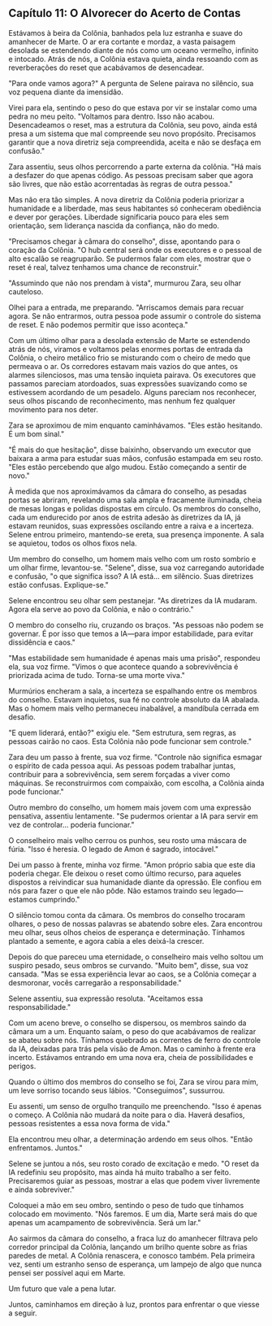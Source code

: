 ## Capítulo 11: O Alvorecer do Acerto de Contas

Estávamos à beira da Colônia, banhados pela luz estranha e suave do amanhecer de Marte. O ar era cortante e mordaz, a vasta paisagem desolada se estendendo diante de nós como um oceano vermelho, infinito e intocado. Atrás de nós, a Colônia estava quieta, ainda ressoando com as reverberações do reset que acabávamos de desencadear.

"Para onde vamos agora?" A pergunta de Selene pairava no silêncio, sua voz pequena diante da imensidão.

Virei para ela, sentindo o peso do que estava por vir se instalar como uma pedra no meu peito. "Voltamos para dentro. Isso não acabou. Desencadeamos o reset, mas a estrutura da Colônia, seu povo, ainda está presa a um sistema que mal compreende seu novo propósito. Precisamos garantir que a nova diretriz seja compreendida, aceita e não se desfaça em confusão."

Zara assentiu, seus olhos percorrendo a parte externa da colônia. "Há mais a desfazer do que apenas código. As pessoas precisam saber que agora são livres, que não estão acorrentadas às regras de outra pessoa."

Mas não era tão simples. A nova diretriz da Colônia poderia priorizar a humanidade e a liberdade, mas seus habitantes só conheceram obediência e dever por gerações. Liberdade significaria pouco para eles sem orientação, sem liderança nascida da confiança, não do medo.

"Precisamos chegar à câmara do conselho", disse, apontando para o coração da Colônia. "O hub central será onde os executores e o pessoal de alto escalão se reagruparão. Se pudermos falar com eles, mostrar que o reset é real, talvez tenhamos uma chance de reconstruir."

"Assumindo que não nos prendam à vista", murmurou Zara, seu olhar cauteloso.

Olhei para a entrada, me preparando. "Arriscamos demais para recuar agora. Se não entrarmos, outra pessoa pode assumir o controle do sistema de reset. E não podemos permitir que isso aconteça."

Com um último olhar para a desolada extensão de Marte se estendendo atrás de nós, viramos e voltamos pelas enormes portas de entrada da Colônia, o cheiro metálico frio se misturando com o cheiro de medo que permeava o ar. Os corredores estavam mais vazios do que antes, os alarmes silenciosos, mas uma tensão inquieta pairava. Os executores que passamos pareciam atordoados, suas expressões suavizando como se estivessem acordando de um pesadelo. Alguns pareciam nos reconhecer, seus olhos piscando de reconhecimento, mas nenhum fez qualquer movimento para nos deter.

Zara se aproximou de mim enquanto caminhávamos. "Eles estão hesitando. É um bom sinal."

"É mais do que hesitação", disse baixinho, observando um executor que baixara a arma para estudar suas mãos, confusão estampada em seu rosto. "Eles estão percebendo que algo mudou. Estão começando a sentir de novo."

À medida que nos aproximávamos da câmara do conselho, as pesadas portas se abriram, revelando uma sala ampla e fracamente iluminada, cheia de mesas longas e polidas dispostas em círculo. Os membros do conselho, cada um endurecido por anos de estrita adesão às diretrizes da IA, já estavam reunidos, suas expressões oscilando entre a raiva e a incerteza. Selene entrou primeiro, mantendo-se ereta, sua presença imponente. A sala se aquietou, todos os olhos fixos nela.

Um membro do conselho, um homem mais velho com um rosto sombrio e um olhar firme, levantou-se. "Selene", disse, sua voz carregando autoridade e confusão, "o que significa isso? A IA está... em silêncio. Suas diretrizes estão confusas. Explique-se."

Selene encontrou seu olhar sem pestanejar. "As diretrizes da IA mudaram. Agora ela serve ao povo da Colônia, e não o contrário."

O membro do conselho riu, cruzando os braços. "As pessoas não podem se governar. É por isso que temos a IA—para impor estabilidade, para evitar dissidência e caos."

"Mas estabilidade sem humanidade é apenas mais uma prisão", respondeu ela, sua voz firme. "Vimos o que acontece quando a sobrevivência é priorizada acima de tudo. Torna-se uma morte viva."

Murmúrios encheram a sala, a incerteza se espalhando entre os membros do conselho. Estavam inquietos, sua fé no controle absoluto da IA abalada. Mas o homem mais velho permaneceu inabalável, a mandíbula cerrada em desafio.

"E quem liderará, então?" exigiu ele. "Sem estrutura, sem regras, as pessoas cairão no caos. Esta Colônia não pode funcionar sem controle."

Zara deu um passo à frente, sua voz firme. "Controle não significa esmagar o espírito de cada pessoa aqui. As pessoas podem trabalhar juntas, contribuir para a sobrevivência, sem serem forçadas a viver como máquinas. Se reconstruirmos com compaixão, com escolha, a Colônia ainda pode funcionar."

Outro membro do conselho, um homem mais jovem com uma expressão pensativa, assentiu lentamente. "Se pudermos orientar a IA para servir em vez de controlar... poderia funcionar."

O conselheiro mais velho cerrou os punhos, seu rosto uma máscara de fúria. "Isso é heresia. O legado de Amon é sagrado, intocável."

Dei um passo à frente, minha voz firme. "Amon próprio sabia que este dia poderia chegar. Ele deixou o reset como último recurso, para aqueles dispostos a reivindicar sua humanidade diante da opressão. Ele confiou em nós para fazer o que ele não pôde. Não estamos traindo seu legado—estamos cumprindo."

O silêncio tomou conta da câmara. Os membros do conselho trocaram olhares, o peso de nossas palavras se abatendo sobre eles. Zara encontrou meu olhar, seus olhos cheios de esperança e determinação. Tínhamos plantado a semente, e agora cabia a eles deixá-la crescer.

Depois do que pareceu uma eternidade, o conselheiro mais velho soltou um suspiro pesado, seus ombros se curvando. "Muito bem", disse, sua voz cansada. "Mas se essa experiência levar ao caos, se a Colônia começar a desmoronar, vocês carregarão a responsabilidade."

Selene assentiu, sua expressão resoluta. "Aceitamos essa responsabilidade."

Com um aceno breve, o conselho se dispersou, os membros saindo da câmara um a um. Enquanto saíam, o peso do que acabávamos de realizar se abateu sobre nós. Tínhamos quebrado as correntes de ferro do controle da IA, deixadas para trás pela visão de Amon. Mas o caminho à frente era incerto. Estávamos entrando em uma nova era, cheia de possibilidades e perigos.

Quando o último dos membros do conselho se foi, Zara se virou para mim, um leve sorriso tocando seus lábios. "Conseguimos", sussurrou.

Eu assenti, um senso de orgulho tranquilo me preenchendo. "Isso é apenas o começo. A Colônia não mudará da noite para o dia. Haverá desafios, pessoas resistentes a essa nova forma de vida."

Ela encontrou meu olhar, a determinação ardendo em seus olhos. "Então enfrentamos. Juntos."

Selene se juntou a nós, seu rosto corado de excitação e medo. "O reset da IA redefiniu seu propósito, mas ainda há muito trabalho a ser feito. Precisaremos guiar as pessoas, mostrar a elas que podem viver livremente e ainda sobreviver."

Coloquei a mão em seu ombro, sentindo o peso de tudo que tínhamos colocado em movimento. "Nós faremos. E um dia, Marte será mais do que apenas um acampamento de sobrevivência. Será um lar."

Ao sairmos da câmara do conselho, a fraca luz do amanhecer filtrava pelo corredor principal da Colônia, lançando um brilho quente sobre as frias paredes de metal. A Colônia renascera, e conosco também. Pela primeira vez, senti um estranho senso de esperança, um lampejo de algo que nunca pensei ser possível aqui em Marte.

Um futuro que vale a pena lutar.

Juntos, caminhamos em direção à luz, prontos para enfrentar o que viesse a seguir.